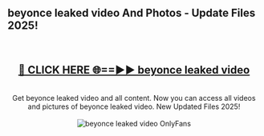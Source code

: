 <h2>beyonce leaked video And Photos - Update Files 2025!</h2>
<br>
<div align="center">
<h2><a href="https://betterlinks.top/A2PfLJ" rel="nofollow">🔴 CLICK HERE 🌐==►► beyonce leaked video</a></h2>
<br>
Get beyonce leaked video and all content. Now you can access all videos and pictures of beyonce leaked video. New Updated Files 2025!
<br>
<br>
<a href="https://betterlinks.top/A2PfLJ" rel="nofollow" data-target="animated-image.originalLink"><img src="https://i.imgur.com/dJHk4Zq.gif" alt="beyonce leaked video OnlyFans" style="max-width: 100%; display: inline-block;" data-target="animated-image.originalImage"></a>
</div>
<br>